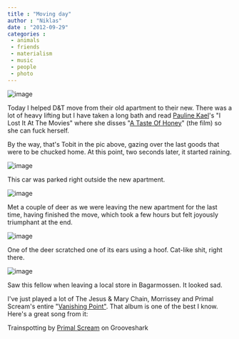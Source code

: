 ```yaml
---
title : "Moving day"
author : "Niklas"
date : "2012-09-29"
categories : 
 - animals
 - friends
 - materialism
 - music
 - people
 - photo
---
```


![image](https://niklasblog.com/wp-content/wpid-CameraZOOM-20120929144405289.jpg)

Today I helped D&T move from their old apartment to their new. There was a lot of heavy lifting but I have taken a long bath and read [Pauline Kael](http://en.wikipedia.org/wiki/Pauline_Kael)'s "I Lost It At The Movies" where she disses "[A Taste Of Honey](http://www.imdb.com/title/tt0055506)" (the film) so she can fuck herself.

By the way, that's Tobit in the pic above, gazing over the last goods that were to be chucked home. At this point, two seconds later, it started raining.

![image](https://niklasblog.com/wp-content/wpid-CameraZOOM-20120929150318865.jpg "CameraZOOM-20120929150318865.jpg")

This car was parked right outside the new apartment.

![image](https://niklasblog.com/wp-content/wpid-CameraZOOM-20120929160052775.jpg "CameraZOOM-20120929160052775.jpg")

Met a couple of deer as we were leaving the new apartment for the last time, having finished the move, which took a few hours but felt joyously triumphant at the end.

![image](https://niklasblog.com/wp-content/wpid-CameraZOOM-20120929160120050.jpg "CameraZOOM-20120929160120050.jpg")

One of the deer scratched one of its ears using a hoof. Cat-like shit, right there.

![image](https://niklasblog.com/wp-content/wpid-CameraZOOM-20120929165133163.jpg "CameraZOOM-20120929165133163.jpg")

Saw this fellow when leaving a local store in Bagarmossen. It looked sad.

I've just played a lot of The Jesus & Mary Chain, Morrissey and Primal Scream's entire "[Vanishing Point"](http://grooveshark.com/album/Vanishing+Point/370005). That album is one of the best I know. Here's a great song from it:

Trainspotting by [Primal Scream](http://grooveshark.com/artist/Primal+Scream/8057 "Primal Scream") on Grooveshark
